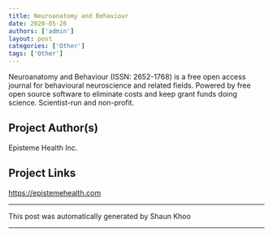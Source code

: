 ```yaml
---
title: Neuroanatomy and Behaviour
date: 2020-05-26
authors: ['admin']
layout: post
categories: ['Other']
tags: ['Other']
---
```

Neuroanatomy and Behaviour (ISSN: 2652-1768) is a free open access journal for behavioural neuroscience and related fields. Powered by free open source software to eliminate costs and keep grant funds doing science. Scientist-run and non-profit.
## Project Author(s)
Episteme Health Inc.
## Project Links
https://epistemehealth.com
***
This post was automatically generated by
Shaun Khoo
***
